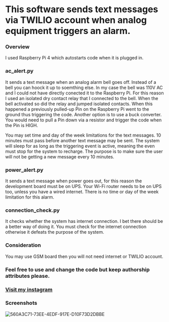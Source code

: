 # This software sends text messages via TWILIO account when analog equipment triggers an alarm.

### Overview 
I used Raspberry Pi 4 which autostarts code when it is plugged in.

### ac_alert.py 
It sends a text message when an analog alarm bell goes off. Instead of a bell you can hoock it up to soemthing else.
In my case the bell was 110V AC and I could not have directly conected it to the Raspberry Pi. For this reason I used an isolated dry contact relay that I connected to the bell. When the bell activated so did the relay and jumped isolated contacts. When this happened a previously pulled-up Pin on the Raspberry Pi went to the ground thus triggering the code. Another option is to use a buck converter. You would need to pull a Pin down via a resistor and trigger the code when the Pin is HIGH.

You may set time and day of the week limitations for the text messages.
10 minutes must pass before another text message may be sent. The system will sleep for as long as the triggering event is active, meaning the even must stop for the system to recharge. The purpose is to make sure the user will not be getting a new message every 10 minutes.

### power_alert.py
It sends a text message when power goes out, for this reason the development board must be on UPS. Your Wi-Fi router needs to be on UPS too, unless you have a wired internet. There is no time or day of the week limitation for this alarm.

### connection_check.py 
It checks whether the system has internet connection. I bet there should be a better way of doing it. You must check for the internet connection otherwise it defeats the purpose of the system.

### Consideration
You may use GSM board then you will not need internet or TWILIO account.

### Feel free to use and change the code but keep authorship attributes please.
### [Visit my instagram](www.instagram.com/dennis_r2018)

### Screenshots

![560A3C71-73EE-4EDF-917E-D10F73D2DBBE](https://user-images.githubusercontent.com/86169204/181386531-37d6fc93-5f81-4d67-a373-1ccb4cf7a965.JPEG)
